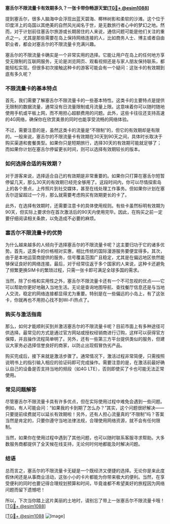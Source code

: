 **塞舌尔不限流量卡有效期多久？一张卡带你畅游天堂[[TG💪+ @esim1088](https://t.me/s/esim1088)]**

提到塞舌尔，很多人脑海中会浮现出蓝天碧海、椰林树影和柔软的沙滩。这个位于印度洋上的岛国以其绝美的自然风光闻名于世，是无数旅行者心中的梦幻之地。然而，对于计划前往塞舌尔旅游或长期居住的人来说，通信问题可能是他们关注的重点之一。尤其是那些需要在岛上保持网络连接的人，比如商务人士、博主或者自由职业者，都会对塞舌尔的不限流量卡充满兴趣。

塞舌尔的不限流量卡确实是一个非常实用的选择。它能让用户在岛上的任何地方享受无限制的互联网服务，无论是浏览网页、观看视频还是与家人朋友保持联系，都能轻松实现。但很多初次接触这种卡的游客可能会有一个疑问：这张卡的有效期到底有多久呢？

### 不限流量卡的基本特点

首先，我们需要了解塞舌尔不限流量卡的一些基本特性。这类卡的主要特点是提供无限制的数据流量，通常没有日流量限制或月流量上限。这意味着你可以随时随地使用手机或平板上网，而不用担心超额费用的问题。此外，这些卡往往还支持高速的4G网络，确保你在欣赏美景的同时也能享受流畅的网络体验。

不过，需要注意的是，虽然这类卡的流量是“不限制”的，但它的有效期却是有限的。一般来说，塞舌尔的不限流量卡有效期在30天到90天之间，具体时长取决于购买渠道和套餐类型。如果你只是短期旅行，选择30天的有效期可能就足够了；而如果你计划在塞舌尔停留更长时间，则可以选择有效期较长的版本。

### 如何选择合适的有效期？

对于游客来说，选择适合自己的有效期是非常重要的。如果你只打算在塞舌尔短暂停留几天，那么30天的有效期已经完全够用了。这段时间内，你可以尽情探索岛上的各个景点，上传照片到社交媒体，甚至在线处理工作事务。但如果你计划在塞舌尔逗留超过一个月，那么就需要考虑购买有效期更长的卡了。

此外，在选择有效期时，还需要注意卡的具体使用规则。有些卡虽然标明有效期为90天，但实际上要求你在首次激活后的90天内使用完毕。因此，在购买之前一定要仔细阅读相关条款，以免造成不必要的麻烦。

### 塞舌尔不限流量卡的优势

为什么越来越多的人倾向于选择塞舌尔的不限流量卡呢？这主要归功于它的诸多优势。首先，这类卡的价格相对实惠，相比传统的国际漫游服务要便宜得多。其次，由于是本地运营商提供的服务，信号覆盖范围广且稳定，尤其是在偏远地区依然能够保证良好的网络连接。最后，对于经常往返于多个国家的人来说，这种卡还避免了频繁更换SIM卡的繁琐过程，只需一张卡即可满足全球多国的需求。

当然，除了价格和实用性之外，塞舌尔不限流量卡还有一个不可忽视的优点——它可以帮助你更好地融入当地生活。无论是查询地图导航、查找餐厅信息还是与当地人交流，稳定的网络连接都显得尤为重要。特别是在一些偏远的小岛上，有了这张卡，你就再也不用担心找不到Wi-Fi热点了。

### 购买与激活指南

那么，如何才能顺利买到并激活塞舌尔的不限流量卡呢？目前市面上有多种途径可供选择。最常见的方式是通过官方网站或授权经销商进行订购，这样可以获得官方保障，并且操作流程简单明了。另外，还有一些第三方平台提供类似的服务，但建议大家务必选择信誉良好的商家，以防止出现假冒伪劣产品。

购买完成后，接下来就是激活步骤了。通常情况下，激活过程非常简便，只需按照说明书上的指引输入相应的验证码即可完成操作。需要注意的是，在激活前最好确认自己的设备是否支持当地的频段（如4G LTE），否则即使买了卡也可能无法正常使用。

### 常见问题解答

尽管塞舌尔不限流量卡具有许多优点，但在实际使用过程中难免会遇到一些问题。例如，有人可能会问：“如果我的卡到期了怎么办？”其实，这个问题很好解决——只要提前续费就可以延长有效期啦！另外，还有人担心流量真的“不限制”吗？答案当然是肯定的，只要你遵守当地法律法规，合理使用网络资源，就不会有任何限制。

当然，如果你在使用过程中遇到了其他问题，也可以随时联系客服寻求帮助。大多数服务商都提供了全天候在线支持，无论何时何地都能及时解决问题。

### 结语

总而言之，塞舌尔的不限流量卡无疑是一个既经济又便捷的选择。无论你是来此度假休闲还是从事商业活动，这张小小的卡片都能为你带来极大的便利。当然，在享受便利的同时也要记得合理规划预算和时间，毕竟谁都不希望美好的旅程因为网络问题而留下遗憾吧！

所以，下次当你踏上这片美丽的土地时，请别忘了带上一张塞舌尔不限流量卡哦！[[TG💪+ @esim1088](https://t.me/s/esim1088)] 

[[TG💪+ @esim1088](https://t.me/s/esim1088) ![Image](https://i.postimg.cc/4NQfJmqS/Snipaste-2025-05-13-00-14-12.png)]